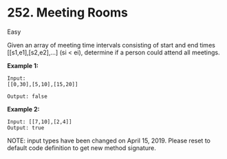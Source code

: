 # 252. Meeting Rooms

Easy

Given an array of meeting time intervals consisting of start and end times [[s1,e1],[s2,e2],...] (si < ei), determine if a person could attend all meetings.

**Example 1:**
```
Input: 
[[0,30],[5,10],[15,20]]

Output: false
```
**Example 2:**
```
Input: [[7,10],[2,4]]
Output: true
```
NOTE: input types have been changed on April 15, 2019. Please reset to default code definition to get new method signature.